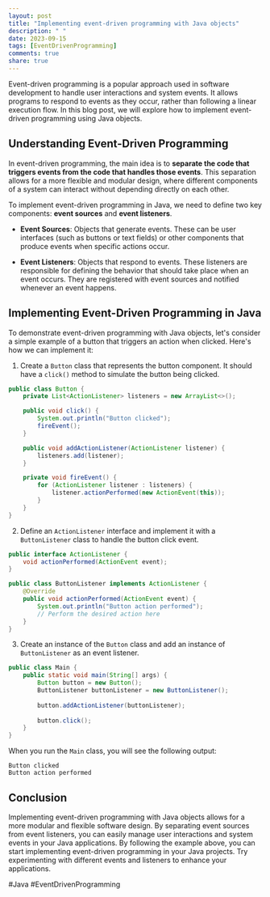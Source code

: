 ```yaml
---
layout: post
title: "Implementing event-driven programming with Java objects"
description: " "
date: 2023-09-15
tags: [EventDrivenProgramming]
comments: true
share: true
---
```


Event-driven programming is a popular approach used in software development to handle user interactions and system events. It allows programs to respond to events as they occur, rather than following a linear execution flow. In this blog post, we will explore how to implement event-driven programming using Java objects.

## Understanding Event-Driven Programming

In event-driven programming, the main idea is to **separate the code that triggers events from the code that handles those events**. This separation allows for a more flexible and modular design, where different components of a system can interact without depending directly on each other.

To implement event-driven programming in Java, we need to define two key components: **event sources** and **event listeners**.

- **Event Sources**: Objects that generate events. These can be user interfaces (such as buttons or text fields) or other components that produce events when specific actions occur.

- **Event Listeners**: Objects that respond to events. These listeners are responsible for defining the behavior that should take place when an event occurs. They are registered with event sources and notified whenever an event happens.

## Implementing Event-Driven Programming in Java

To demonstrate event-driven programming with Java objects, let's consider a simple example of a button that triggers an action when clicked. Here's how we can implement it:

1. Create a `Button` class that represents the button component. It should have a `click()` method to simulate the button being clicked.

```java
public class Button {
    private List<ActionListener> listeners = new ArrayList<>();

    public void click() {
        System.out.println("Button clicked");
        fireEvent();
    }

    public void addActionListener(ActionListener listener) {
        listeners.add(listener);
    }

    private void fireEvent() {
        for (ActionListener listener : listeners) {
            listener.actionPerformed(new ActionEvent(this));
        }
    }
}
```

2. Define an `ActionListener` interface and implement it with a `ButtonListener` class to handle the button click event.

```java
public interface ActionListener {
    void actionPerformed(ActionEvent event);
}

public class ButtonListener implements ActionListener {
    @Override
    public void actionPerformed(ActionEvent event) {
        System.out.println("Button action performed");
        // Perform the desired action here
    }
}
```

3. Create an instance of the `Button` class and add an instance of `ButtonListener` as an event listener.

```java
public class Main {
    public static void main(String[] args) {
        Button button = new Button();
        ButtonListener buttonListener = new ButtonListener();
        
        button.addActionListener(buttonListener);
        
        button.click();
    }
}
```

When you run the `Main` class, you will see the following output:

```
Button clicked
Button action performed
```

## Conclusion

Implementing event-driven programming with Java objects allows for a more modular and flexible software design. By separating event sources from event listeners, you can easily manage user interactions and system events in your Java applications. By following the example above, you can start implementing event-driven programming in your Java projects. Try experimenting with different events and listeners to enhance your applications.

#Java #EventDrivenProgramming
